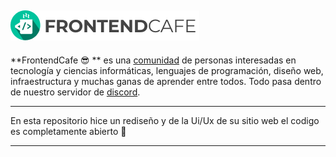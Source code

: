 ![Logo](https://raw.githubusercontent.com/cutioluis/Frontend-Cafe/master/src/assets/static/logo-cafe.png)
------------
**FrontendCafe 😎 ** es una [comunidad](https://frontend.cafe/ "comunidad") de personas interesadas en tecnología y ciencias informáticas, lenguajes de programación, diseño web, infraestructura y muchas ganas de aprender entre todos. Todo pasa dentro de nuestro servidor de [discord](https://discord.com/invite/frontendcafe "discord").

------------
En esta repositorio hice un rediseño y de la Ui/Ux de su sitio web el codigo es completamente abierto 💚

------------


